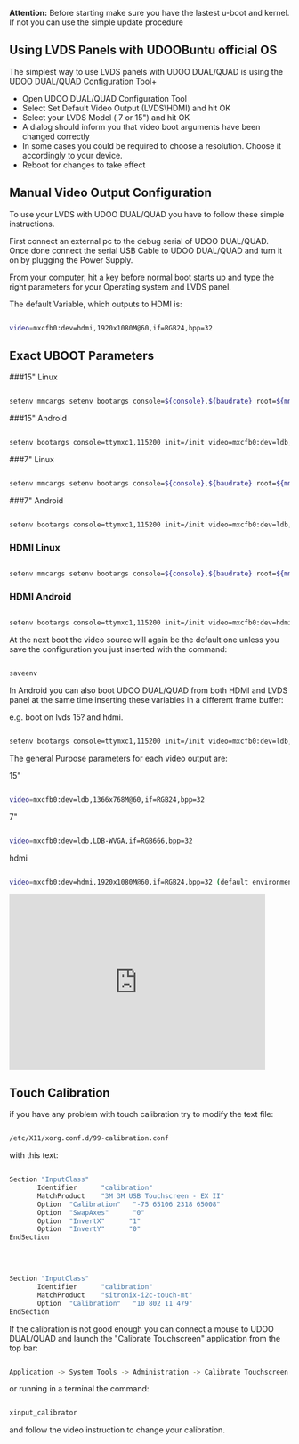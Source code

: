 **Attention:** Before starting make sure you have the lastest u-boot and kernel. If not you can use the simple update procedure

## Using LVDS Panels with UDOOBuntu official OS

The simplest way to use LVDS panels with UDOO DUAL/QUAD is using the UDOO DUAL/QUAD Configuration Tool+

* Open UDOO DUAL/QUAD Configuration Tool
* Select Set Default Video Output (LVDS\HDMI) and hit OK
* Select your LVDS Model ( 7 or 15") and hit OK
* A dialog should inform you that video boot arguments have been changed correctly
* In some cases you could be required to choose a resolution. Choose it accordingly to your device.
* Reboot for changes to take effect

## Manual Video Output Configuration

To use your LVDS with UDOO DUAL/QUAD you have to follow these simple instructions.

First connect an external pc to the debug serial of UDOO DUAL/QUAD. Once done connect the serial USB Cable to UDOO DUAL/QUAD and turn it on by plugging the Power Supply.

From your computer, hit a key before normal boot starts up and type the right parameters for your Operating system and LVDS panel.

The default Variable, which outputs to HDMI is:

```bash

video=mxcfb0:dev=hdmi,1920x1080M@60,if=RGB24,bpp=32

```

## Exact UBOOT Parameters

###15" Linux

```bash

setenv mmcargs setenv bootargs console=${console},${baudrate} root=${mmcroot} ${hdmi_patch} fbmem=24M video=mxcfb0:dev=ldb,LDB-WXGA,if=RGB24,bpp=32

```

###15" Android

```bash

setenv bootargs console=ttymxc1,115200 init=/init video=mxcfb0:dev=ldb,1366x768M@60,if=RGB24,bpp=32 video=mxcfb1:off video=mxcfb2:off fbmem=28M vmalloc=400M androidboot.console=ttymxc1 androidboot.hardware=freescale mem=1024M

```


###7" Linux

```bash

setenv mmcargs setenv bootargs console=${console},${baudrate} root=${mmcroot} ${hdmi_patch} fbmem=24M video=mxcfb0:dev=ldb,LDB-WVGA,if=RGB666,bpp=32

```

###7" Android

```bash

setenv bootargs console=ttymxc1,115200 init=/init video=mxcfb0:dev=ldb,LDB-WVGA,if=RGB666,bpp=32 video=mxcfb1:off video=mxcfb2:off fbmem=28M vmalloc=400M androidboot.console=ttymxc1 androidboot.hardware=freescale mem=1024M

```

### HDMI Linux

```bash

setenv mmcargs setenv bootargs console=${console},${baudrate} root=${mmcroot} ${hdmi_patch} fbmem=24M video=mxcfb0:dev=hdmi,1920x1080M@60,bpp=32

```

### HDMI Android

```bash

setenv bootargs console=ttymxc1,115200 init=/init video=mxcfb0:dev=hdmi,1920x1080M@60,if=RGB24,bpp=32 video=mxcfb1:off video=mxcfb2:off fbmem=28M vmalloc=400M androidboot.console=ttymxc1 androidboot.hardware=freescale mem=1024M

```

At the next boot the video source will again be the default one unless you save the configuration you just inserted with the command:

```bash

saveenv

```

In Android you can also boot UDOO DUAL/QUAD from both HDMI and LVDS panel at the same time inserting these variables in a different frame buffer:

e.g. boot on lvds 15? and hdmi.

```bash

setenv bootargs console=ttymxc1,115200 init=/init video=mxcfb0:dev=ldb,LDB-WVGA,if=RGB666,bpp=32 video=mxcfb1:dev=hdmi,1920x1080M@60,if=RGB24,bpp=32 video=mxcfb2:off fbmem=28M vmalloc=400M androidboot.console=ttymxc1  androidboot.hardware=freescale mem=1024M

```

The general Purpose parameters for each video output are:

15"

```bash

video=mxcfb0:dev=ldb,1366x768M@60,if=RGB24,bpp=32

```

7" 

```bash

video=mxcfb0:dev=ldb,LDB-WVGA,if=RGB666,bpp=32

```

hdmi

```bash

video=mxcfb0:dev=hdmi,1920x1080M@60,if=RGB24,bpp=32 (default environment variable)

```

<iframe width="460" height="315" src="https://www.youtube.com/embed/7CYsKJ1kqsk" frameborder="0" allowfullscreen></iframe>

## Touch Calibration

if you have any problem with touch calibration try to modify the text file:

```bash

/etc/X11/xorg.conf.d/99-calibration.conf

```

with this text:

```bash

Section "InputClass"
       Identifier      "calibration"
       MatchProduct    "3M 3M USB Touchscreen - EX II"
       Option  "Calibration"   "-75 65106 2318 65008"
       Option  "SwapAxes"      "0"
       Option  "InvertX"      "1"
       Option  "InvertY"      "0"
EndSection

```

<br />

```bash

Section "InputClass"
       Identifier      "calibration"
       MatchProduct    "sitronix-i2c-touch-mt"
       Option  "Calibration"   "10 802 11 479"
EndSection

```

If the calibration is not good enough you can connect a mouse to UDOO DUAL/QUAD and launch the "Calibrate Touchscreen" application from the top bar:

```bash

Application -> System Tools -> Administration -> Calibrate Touchscreen

```

or running in a terminal the command:

```bash

xinput_calibrator

```

and follow the video instruction to change your calibration.






